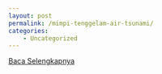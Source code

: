 ```yaml
---
layout: post
permalink: /mimpi-tenggelam-air-tsunami/
categories:
    - Uncategorized
---
```


[Baca Selengkapnya](/09)